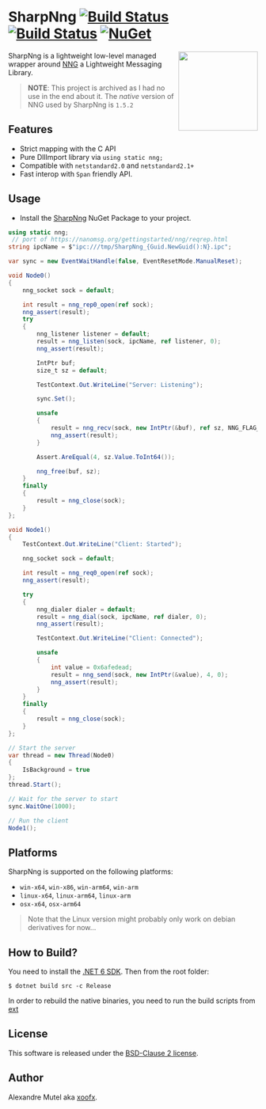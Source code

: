 # SharpNng [![Build Status](https://github.com/xoofx/SharpNng/workflows/managed/badge.svg?branch=main)](https://github.com/xoofx/SharpNng/actions) [![Build Status](https://github.com/xoofx/SharpNng/workflows/native/badge.svg?branch=main)](https://github.com/xoofx/SharpNng/actions) [![NuGet](https://img.shields.io/nuget/v/SharpNng.svg)](https://www.nuget.org/packages/SharpNng/)

<img align="right" width="160px" height="160px" src="https://raw.githubusercontent.com/xoofx/SharpNng/main/img/logo.png">

SharpNng is a lightweight low-level managed wrapper around [NNG](https://nng.nanomsg.org/) a Lightweight Messaging Library.

> **NOTE**: This project is archived as I had no use in the end about it.
> The _native_ version of NNG used by SharpNng is `1.5.2`

## Features

- Strict mapping with the C API
- Pure DllImport library via `using static nng;`
- Compatible with `netstandard2.0` and `netstandard2.1+`
- Fast interop with `Span` friendly API.

## Usage

- Install the [SharpNng](https://www.nuget.org/packages/SharpNng/) NuGet Package to your project.

```c#
using static nng;
 // port of https://nanomsg.org/gettingstarted/nng/reqrep.html
string ipcName = $"ipc:///tmp/SharpNng_{Guid.NewGuid():N}.ipc";

var sync = new EventWaitHandle(false, EventResetMode.ManualReset);

void Node0()
{
    nng_socket sock = default;

    int result = nng_rep0_open(ref sock);
    nng_assert(result);
    try
    {
        nng_listener listener = default;
        result = nng_listen(sock, ipcName, ref listener, 0);
        nng_assert(result);

        IntPtr buf;
        size_t sz = default;

        TestContext.Out.WriteLine("Server: Listening");

        sync.Set();

        unsafe
        {
            result = nng_recv(sock, new IntPtr(&buf), ref sz, NNG_FLAG_ALLOC);
            nng_assert(result);
        }

        Assert.AreEqual(4, sz.Value.ToInt64());

        nng_free(buf, sz);
    }
    finally
    {
        result = nng_close(sock);
    }
};

void Node1()
{
    TestContext.Out.WriteLine("Client: Started");

    nng_socket sock = default;

    int result = nng_req0_open(ref sock);
    nng_assert(result);

    try
    {
        nng_dialer dialer = default;
        result = nng_dial(sock, ipcName, ref dialer, 0);
        nng_assert(result);

        TestContext.Out.WriteLine("Client: Connected");

        unsafe
        {
            int value = 0x6afedead;
            result = nng_send(sock, new IntPtr(&value), 4, 0);
            nng_assert(result);
        }
    }
    finally
    {
        result = nng_close(sock);
    }
};

// Start the server
var thread = new Thread(Node0)
{
    IsBackground = true
};
thread.Start();

// Wait for the server to start
sync.WaitOne(1000);

// Run the client
Node1();
```

## Platforms

SharpNng is supported on the following platforms:

- `win-x64`, `win-x86`, `win-arm64`, `win-arm`
- `linux-x64`, `linux-arm64`, `linux-arm`
- `osx-x64`, `osx-arm64`

> Note that the Linux version might probably only work on debian derivatives for now...

## How to Build?

You need to install the [.NET 6 SDK](https://dotnet.microsoft.com/download/dotnet/6.0). Then from the root folder:

```console
$ dotnet build src -c Release
```

In order to rebuild the native binaries, you need to run the build scripts from [ext](https://github.com/xoofx/SharpNng/blob/main/ext/readme.md)

## License

This software is released under the [BSD-Clause 2 license](https://opensource.org/licenses/BSD-2-Clause).

## Author

Alexandre Mutel aka [xoofx](https://xoofx.com).
